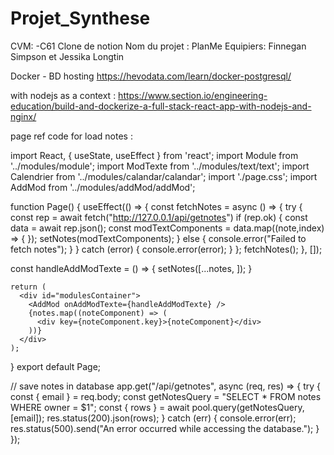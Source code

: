 # Projet_Synthese
CVM: -C61
Clone de notion
Nom du projet : PlanMe
Equipiers: Finnegan Simpson et Jessika Longtin



Docker - BD hosting
https://hevodata.com/learn/docker-postgresql/

with nodejs as a context : 
https://www.section.io/engineering-education/build-and-dockerize-a-full-stack-react-app-with-nodejs-and-nginx/







page ref code for load notes : 


import React, { useState, useEffect } from 'react';
import Module from '../modules/module';
import ModTexte from '../modules/text/text';
import Calendrier from '../modules/calandar/calandar';
import './page.css';
import AddMod from '../modules/addMod/addMod';

function Page() {
  useEffect(() => {
    const fetchNotes = async () => {
      try {
        const rep = await fetch("http://127.0.0.1/api/getnotes")
        if (rep.ok) {
          const data = await rep.json();
          const modTextComponents = data.map((note,index) => {
            <ModTexte key={index} titre={note.titre} note={note.note} />
          });
          setNotes(modTextComponents);
        } else {
          console.error("Failed to fetch notes");
        }
      } catch (error) {
        console.error(error);
      }
    };
    fetchNotes();
  }, []);
  
  
  const handleAddModTexte = () => {
    setNotes([...notes, <ModTexte key={notes.length} />]);
  }
  
    return (
      <div id="modulesContainer">
        <AddMod onAddModTexte={handleAddModTexte} />
        {notes.map((noteComponent) => (
          <div key={noteComponent.key}>{noteComponent}</div>
        ))}
      </div>
    );
  }
export default Page;




// save notes in database
app.get("/api/getnotes", async (req, res) => {
  try {
    const { email } = req.body;
    const getNotesQuery = "SELECT * FROM notes WHERE owner = $1";
    const { rows } = await pool.query(getNotesQuery, [email]);
    res.status(200).json(rows);
  } catch (err) {
    console.error(err);
    res.status(500).send("An error occurred while accessing the database.");
  }
});
